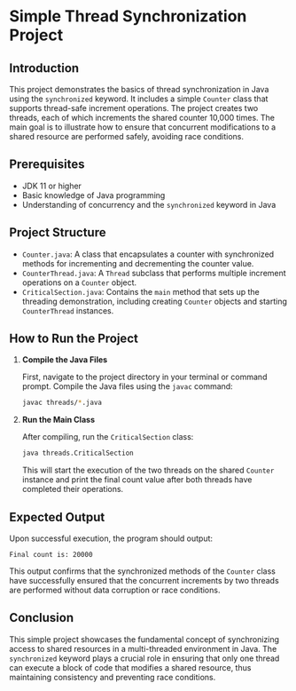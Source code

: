 
# Simple Thread Synchronization Project

## Introduction

This project demonstrates the basics of thread synchronization in Java using the `synchronized` keyword. It includes a simple `Counter` class that supports thread-safe increment operations. The project creates two threads, each of which increments the shared counter 10,000 times. The main goal is to illustrate how to ensure that concurrent modifications to a shared resource are performed safely, avoiding race conditions.

## Prerequisites

- JDK 11 or higher
- Basic knowledge of Java programming
- Understanding of concurrency and the `synchronized` keyword in Java

## Project Structure

- `Counter.java`: A class that encapsulates a counter with synchronized methods for incrementing and decrementing the counter value.
- `CounterThread.java`: A `Thread` subclass that performs multiple increment operations on a `Counter` object.
- `CriticalSection.java`: Contains the `main` method that sets up the threading demonstration, including creating `Counter` objects and starting `CounterThread` instances.

## How to Run the Project

1. **Compile the Java Files**

   First, navigate to the project directory in your terminal or command prompt. Compile the Java files using the `javac` command:

   ```bash
   javac threads/*.java
   ```

2. **Run the Main Class**

   After compiling, run the `CriticalSection` class:

   ```bash
   java threads.CriticalSection
   ```

   This will start the execution of the two threads on the shared `Counter` instance and print the final count value after both threads have completed their operations.

## Expected Output

Upon successful execution, the program should output:

```
Final count is: 20000
```

This output confirms that the synchronized methods of the `Counter` class have successfully ensured that the concurrent increments by two threads are performed without data corruption or race conditions.

## Conclusion

This simple project showcases the fundamental concept of synchronizing access to shared resources in a multi-threaded environment in Java. The `synchronized` keyword plays a crucial role in ensuring that only one thread can execute a block of code that modifies a shared resource, thus maintaining consistency and preventing race conditions.

